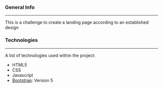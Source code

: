 ### General Info
***
This is a challenge to create a landing page according to an established design

### Technologies
***
A list of technologies used within the project:
* HTML5
* CSS
* Javascript
* [Bootstrap](https://getbootstrap.com/docs/5.0/getting-started/introduction/): Version 5